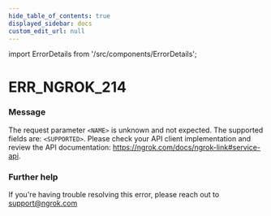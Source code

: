 ```yaml
---
hide_table_of_contents: true
displayed_sidebar: docs
custom_edit_url: null
---
```


import ErrorDetails from '/src/components/ErrorDetails';

# ERR_NGROK_214

### Message
The request parameter `<NAME>` is unknown and not expected. The supported fields are: `<SUPPORTED>`. Please check your API client implementation and review the API documentation: https://ngrok.com/docs/ngrok-link#service-api.

### Further help
If you're having trouble resolving this error, please reach out to [support@ngrok.com](mailto:support@ngrok.com?subject=Help%20with%20ERR_NGROK_214)

<ErrorDetails error='err_ngrok_214' />
